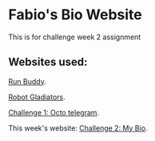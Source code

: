 # Fabio's Bio Website
This is for challenge week 2 assignment

## Websites used:
[Run Buddy](https://fchoi1.github.io/run-buddy/).

[Robot Gladiators](https://fchoi1.github.io/robot-gladiators/).

[Challenge 1: Octo telegram](https://fchoi1.github.io/robot-gladiators/).

This week's website: [Challenge 2: My Bio](https://fchoi1.github.io/my-bio/).


